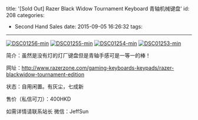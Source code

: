 title: '[Sold Out] Razer Black Widow Tournament Keyboard 青轴机械键盘'
id: 208
categories:
  - Second Hand Sales
date: 2015-09-05 16:26:32
tags:
---

[![DSC01256-min](http://wordpress.jowos.moe/wp-content/uploads/2015/09/DSC01256-min-1024x683.jpg)](http://wordpress.jowos.moe/wp-content/uploads/2015/09/DSC01256-min.jpg) [![DSC01255-min](http://wordpress.jowos.moe/wp-content/uploads/2015/09/DSC01255-min-1024x683.jpg)](http://wordpress.jowos.moe/wp-content/uploads/2015/09/DSC01255-min.jpg) [![DSC01254-min](http://wordpress.jowos.moe/wp-content/uploads/2015/09/DSC01254-min-1024x683.jpg)](http://wordpress.jowos.moe/wp-content/uploads/2015/09/DSC01254-min.jpg) [![DSC01253-min](http://wordpress.jowos.moe/wp-content/uploads/2015/09/DSC01253-min-1024x683.jpg)](http://wordpress.jowos.moe/wp-content/uploads/2015/09/DSC01253-min.jpg)

简介：虽然是没有灯的灯厂键盘但是青轴手感可是一等一的棒！

网址：http://www.razerzone.com/gaming-keyboards-keypads/razer-blackwidow-tournament-edition

状态：自用闲置。有灰尘，七成新

售价（私信可刀）：400HKD

如需详情请联系站长
微信：JeffSun